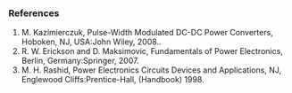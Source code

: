 ### References

1. M. Kazimierczuk, Pulse-Width Modulated DC-DC Power Converters, Hoboken, NJ, USA:John Wiley, 2008..
2. R. W. Erickson and D. Maksimovic, Fundamentals of Power Electronics, Berlin, Germany:Springer, 2007.
3. M. H. Rashid, Power Electronics Circuits Devices and Applications, NJ, Englewood Cliffs:Prentice-Hall, (Handbook) 1998.
